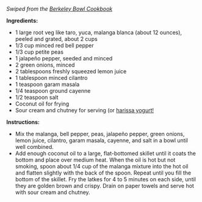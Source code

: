 *Swiped from the [Berkeley Bowl Cookbook](https://www.parallax.org/product/berkeley-bowl-cookbook)*

**Ingredients:**
- 1 large root veg like taro, yuca, malanga blanca (about 12 ounces), peeled and grated, about 2 cups
- 1/3 cup minced red bell pepper
- 1/3 cup petite peas
- 1 jalapeño pepper, seeded and minced
- 2 green onions, minced
- 2 tablespoons freshly squeezed lemon juice
- 1 tablespoon minced cilantro
- 1 teaspoon garam masala
- 1/4 teaspoon ground cayenne
- 1/2 teaspoon salt
- Coconut oil for frying
- Sour cream and chutney for serving (or [harissa yogurt!](harissayogurt.md)
 
**Instructions:**
- Mix the malanga, bell pepper, peas, jalapeño pepper, green onions, lemon juice, cilantro, garam masala, cayenne, and salt in a bowl until well combined.
- Add enough coconut oil to a large, flat-bottomed skillet until it coats the bottom and place over medium heat. When the oil is hot but not smoking, spoon about 1/4 cup of the malanga mixture into the hot oil and flatten slightly with the back of the spoon. Repeat until you fill the bottom of the skillet. Fry the latkes for 4 to 5 minutes on each side, until they are golden brown and crispy. Drain on paper towels and serve hot with sour cream and chutney.
